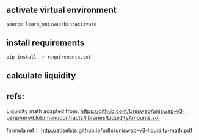 
## activate virtual environment

```shell
source learn_uniswap/bin/activate
```

## install requirements

```shell
pip install -r requirements.txt
```

## calculate liquidity

## refs:
Liquidity math adapted from:
  https://github.com/Uniswap/uniswap-v3-periphery/blob/main/contracts/libraries/LiquidityAmounts.sol

formula ref：
http://atiselsts.github.io/pdfs/uniswap-v3-liquidity-math.pdf